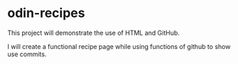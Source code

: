 # odin-recipes
This project will demonstrate the use of HTML and GitHub.

I will create a functional recipe page while using functions of github to show use commits.